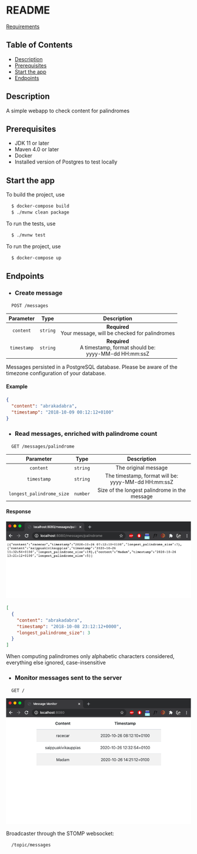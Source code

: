 README
======

[Requirements](Requirements.md)

## Table of Contents

- [Description](#description)
- [Prerequisites](#prerequisites)
- [Start the app](#start-the-app)
- [Endpoints](#endpoints)

## Description

A simple webapp to check content for palindromes

## Prerequisites

* JDK 11 or later
* Maven 4.0 or later
* Docker
* Installed version of Postgres to test locally

## Start the app

To build the project, use
```bash
  $ docker-compose build
  $ ./mvnw clean package
```

To run the tests, use
```bash
  $ ./mvnw test
```

To run the project, use
```bash
  $ docker-compose up
```

## Endpoints

* ### Create message
```http
  POST /messages
```
| Parameter | Type | Description |
| :---: | :---: | :---: |
| `content` | `string` | **Required** <br> Your message, will be checked for palindromes |
| `timestamp` | `string` | **Required** <br> A timestamp, format should be: <br> yyyy-MM-dd HH:mm:ssZ |

Messages persisted in a PostgreSQL database.
Please be aware of the timezone configuration of your database.

#### Example
```json
{
  "content": "abrakadabra",
  "timestamp": "2018-10-09 00:12:12+0100"
}
```

* ### Read messages, enriched with palindrome count
```http
  GET /messages/palindrome
```
| Parameter | Type | Description |
| :---: | :---: | :---: |
| `content` | `string` | The original message |
| `timestamp` | `string` | The timestamp, format will be: <br> yyyy-MM-dd HH:mm:ssZ |
| `longest_palindrome_size` | `number` | Size of the longest palindrome in the message |

#### Response
![Screenshot2](readme-images/palindromes.png)
```json
[
  {   
    "content": "abrakadabra",
    "timestamp": "2018-10-08 23:12:12+0000",
    "longest_palindrome_size": 3
  }
]
```
When computing palindromes only alphabetic characters considered, 
everything else ignored, case-insensitive

* ### Monitor messages sent to the server
```http
  GET /
``` 
![Screenshot1](readme-images/indexpage.png)

Broadcaster through the STOMP websocket:
```http
  /topic/messages
```


